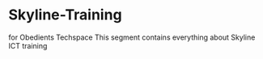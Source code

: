 # Skyline-Training
for Obedients Techspace
This segment contains everything about Skyline ICT training
